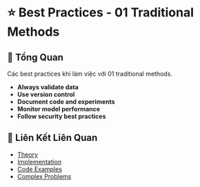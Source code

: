 # ⭐ Best Practices - 01 Traditional Methods

## 🎯 Tổng Quan

Các best practices khi làm việc với 01 traditional methods.

- **Always validate data**
- **Use version control**
- **Document code and experiments**
- **Monitor model performance**
- **Follow security best practices**

## 🔗 Liên Kết Liên Quan

- [Theory](./THEORY_01_traditional_methods.md)
- [Implementation](./IMPLEMENTATION_01_traditional_methods.md)
- [Code Examples](./CODE_EXAMPLES_01_traditional_methods.md)
- [Complex Problems](./COMPLEX_PROBLEMS.md)
